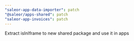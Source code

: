 ```yaml
---
"saleor-app-data-importer": patch
"@saleor/apps-shared": patch
"saleor-app-invoices": patch
---
```


Extract isInIframe to new shared package and use it in apps
